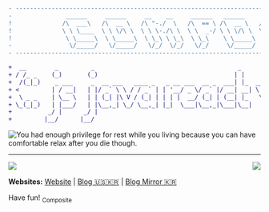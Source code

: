 ```diff
- ---------------------------------------------------------------------------------------------------------------------- -
-               ______     ______     __    __     ______   ______     ______     __     ______   ______                 -
!              /\  ___\   /\  __ \   /\ "-./  \   /\  == \ /\  __ \   /\  ___\   /\ \   /\__  _\ /\  ___\                !
!              \ \ \____  \ \ \/\ \  \ \ \-./\ \  \ \  _-/ \ \ \/\ \  \ \___  \  \ \ \  \/_/\ \/ \ \  __\                !
!               \ \_____\  \ \_____\  \ \_\ \ \_\  \ \_\    \ \_____\  \/\_____\  \ \_\    \ \_\  \ \_____\              !
-                \/_____/   \/_____/   \/_/  \/_/   \/_/     \/_____/   \/_____/   \/_/     \/_/   \/_____/              -
- ---------------------------------------------------------------------------------------------------------------------- -
```
```diff
+  __        _         _                                        _                                      _ _            __ +
+ / /_ _    (_)       (_)                                      | |                                    | | |        _ _\ \+
+  /(_|_)    _ ___     _  __ ___   ____ _   _ __ ___  __ _  ___| |_  __   ___   _  ___   _____   _____| | |_ ___  (_|_)\ +
+ <         | / __|   | |/ _` \ \ / / _` | | '__/ _ \/ _` |/ __| __| \ \ / / | | |/ _ \ / __\ \ / / _ \ | __/ _ \       >+
+  \ _ _    | \__ \   | | (_| |\ V / (_| | | | |  __/ (_| | (__| |_   \ V /| |_| |  __/ \__ \\ V /  __/ | ||  __/  _ _ / +
+ \_(_|_)   | |___/   | |\__,_| \_/ \__,_| |_|  \___|\__,_|\___|\__|   \_/  \__,_|\___| |___/ \_/ \___|_|\__\___| (_|_)_/+
+          _/ |      _/ |                                                                                                +
+         |__/      |__/                                                                                                 +
```

![You had enough privilege for rest while you living because you can have comfortable relax after you die though.](https://res.cloudinary.com/practicaldev/image/fetch/s--sy8ZkrUV--/c_imagga_scale,f_auto,fl_progressive,h_420,q_auto,w_1000/https://dev-to-uploads.s3.amazonaws.com/uploads/articles/av606rjwkei2acvjjzhj.png)

---

<a href="https://github.com/anuraghazra/github-readme-stats">
  <img align="left" src="https://github-readme-stats.vercel.app/api?username=composite&count_private=true&show_icons=true&theme=github_dark" />
</a>
<a href="https://github.com/anuraghazra/github-readme-stats">
  <img align="right" src="https://github-readme-stats.vercel.app/api/top-langs/?username=composite&count_private=true&show_icons=true&theme=github_dark" />
</a>

&nbsp;&nbsp;&nbsp;&nbsp;&nbsp;&nbsp;&nbsp;&nbsp;&nbsp;

**Websites:**
[Website](http://comne.kr)
|
[Blog 🇺🇸🇰🇷](https://dev.to/composite)
|
[Blog Mirror 🇰🇷](https://velog.io/@composite)

Have fun!
<sub>Composite</sub>
